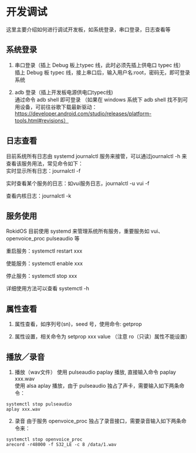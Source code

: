# 开发调试

这里主要介绍如何进行调试开发板，如系统登录，串口登录，日志查看等

## 系统登录

1. 串口登录（插上 Debug 板上typec 线，此时必须先插上供电口 typec 线）<br>
插上 Debug 板 typec 线，接上串口后，输入用户名:root，密码无，即可登录系统

2. adb 登录（插上开发板电源供电口typec线)<br>
通过命令 adb shell 即可登录
（如果在 windows 系统下 adb shell 找不到可用设备，可前往谷歌下载最新驱动：https://developer.android.com/studio/releases/platform-tools.html#revisions）

## 日志查看
目前系统所有日志由 systemd journalctl 服务来接管，可以通过journalctl -h 来查看该服务用法，常见命令如下：<br>
实时显示所有日志：journalctl -f

实时查看某个服务的日志：如vui服务日志，journalctl -u vui -f

查看内核日志：journalctl -k

## 服务使用

RokidOS 目前使用 systemd 来管理系统所有服务，重要服务如 vui、openvoice_proc pulseaudio 等

重启服务：systemctl restart xxx

使能服务：systemctl enable xxx

停止服务：systemctl stop xxx

详细使用方法可以查看 systemctl -h

## 属性查看
1. 属性查看，如序列号(sn)，seed 号，使用命令: getprop <br>

2. 属性设置，相关命令为 setprop xxx value （注意 ro（只读）属性不能设置）

## 播放／录音

1. 播放（wav文件）
使用 pulseaudio paplay 播放, 直接输入命令 paplay xxx.wav<br>
使用 alsa aplay 播放，由于 pulseaudio 独占了声卡，需要输入如下两条命令：<br>
```
systemctl stop pulseaudio
aplay xxx.wav
```

2. 录音
由于服务 openvoice_proc 独占了录音接口，需要录音输入如下两条命令来：<br>
```
systemctl stop openvoice_proc
arecord -r48000 -f S32_LE -c 8 /data/1.wav
```
